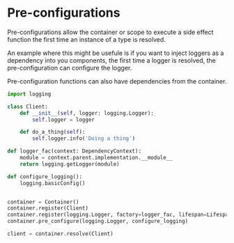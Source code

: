 # Pre-configurations

Pre-configurations allow the container or scope to execute a side effect function the first time an instance of a type is resolved.

An example where this might be usefule is if you want to inject loggers as a dependency into you components, the first time a logger is resolved, the pre-configuration can configure the logger.

Pre-configuration functions can also have dependencies from the container.

```python
import logging

class Client:
    def __init__(self, logger: logging.Logger):
        self.logger = logger

    def do_a_thing(self):
        self.logger.info('Doing a thing')

def logger_fac(context: DependencyContext):
    module = context.parent.implementation.__module__
    return logging.getLogger(module)

def configure_logging():
    logging.basicConfig()


container = Container()
container.register(Client)
container.register(logging.Logger, factory=logger_fac, lifespan=Lifespan.transient)
container.pre_configure(logging.Logger, configure_logging)

client = container.resolve(Client)

```
